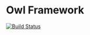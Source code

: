 # Owl Framework

[![Build Status](https://travis-ci.com/joyparty/owl.svg?branch=master)](https://travis-ci.com/joyparty/owl)